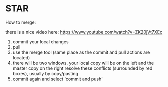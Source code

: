 # STAR
How to merge:

there is a nice video here: https://www.youtube.com/watch?v=ZK20jVt7XEc

1) commit your local changes
2) pull
3) use the merge tool (same place as the commit and pull actions are located)
4) there will be two windows. your local copy will be on the left and the master copy on the right
    resolve these conflicts (surrounded by red boxes), usually by copy/pasting
5) commit again and select 'commit and push'
